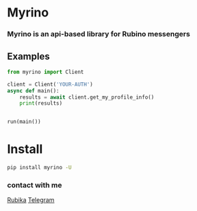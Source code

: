 # Myrino
### Myrino is an api-based library for Rubino messengers


## Examples

```python
from myrino import Client 

client = Client('YOUR-AUTH')
async def main():
    results = await client.get_my_profile_info()
    print(results)


run(main())
```

# Install
```bash
pip install myrino -U
```

### contact with me
[Rubika](https://rubika.ir/slash_dev)
[Telegram](https://t.me/activate_sh)
